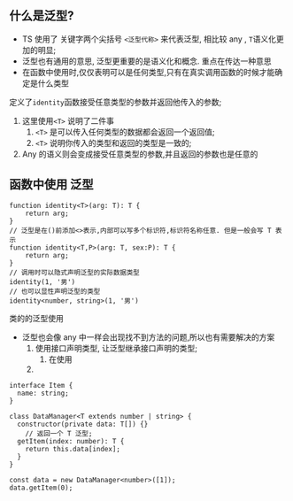 ## 什么是泛型?

- TS 使用了 关键字两个尖括号 `<泛型代称>` 来代表泛型, 相比较 any , `T`语义化更加的明显;
- 泛型也有通用的意思, 泛型更重要的是语义化和概念. 重点在传达一种意思
- 在函数中使用时,仅仅表明可以是任何类型,只有在真实调用函数的时候才能确定是什么类型

定义了`identity`函数接受任意类型的参数并返回他传入的参数;

1. 这里使用`<T>` 说明了二件事
   1.  `<T>` 是可以传入任何类型的数据都会返回一个返回值;
   2. `<T>` 说明你传入的类型和返回的类型是一致的;
2. Any 的语义则会变成接受任意类型的参数,并且返回的参数也是任意的



## 函数中使用 泛型

````tsx
function identity<T>(arg: T): T {
    return arg;
}
// 泛型是在()前添加<>表示,内部可以写多个标识符,标识符名称任意. 但是一般会写 T 表示
function identity<T,P>(arg: T, sex:P): T {
    return arg;
}
// 调用时可以隐式声明泛型的实际数据类型 
identity(1, '男')
// 也可以显性声明泛型的类型
identity<number, string>(1, '男')
````



类的的泛型使用

- 泛型也会像 any 中一样会出现找不到方法的问题,所以也有需要解决的方案
  1. 使用接口声明类型, 让泛型继承接口声明的类型;
     1. 在使用
  2. 

```tsx
interface Item {
  name: string;
}

class DataManager<T extends number | string> {
  constructor(private data: T[]) {}
	// 返回一个 T 泛型;
  getItem(index: number): T {
    return this.data[index];
  }
}

const data = new DataManager<number>([1]);
data.getItem(0);
```

